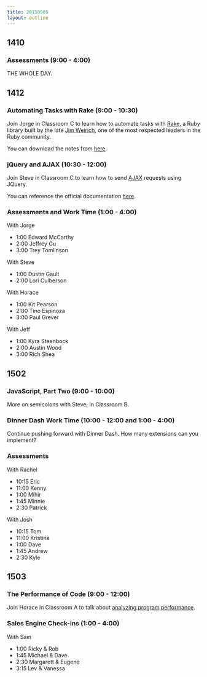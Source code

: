 ```yaml
---
title: 20150505
layout: outline
---
```


## 1410

### Assessments (9:00 - 4:00)

THE WHOLE DAY.

## 1412

### Automating Tasks with Rake (9:00 - 10:30)

Join Jorge in Classroom C to learn how to automate tasks with [Rake](https://github.com/ruby/rake), a Ruby library built by the late [Jim Weirich](http://en.wikipedia.org/wiki/Jim_Weirich), one of the most respected leaders in the Ruby community.

You can download the notes from [here](https://www.dropbox.com/s/v0npx56isv5dcjm/Turing%20-%20Task%20Automation%20with%20Rake%20%28Notes%29.pages?dl=0).

### jQuery and AJAX (10:30 - 12:00)

Join Steve in Classroom C to learn how to send [AJAX](http://en.wikipedia.org/wiki/Ajax_(programming)) requests using JQuery.

You can reference the official documentation [here](http://api.jquery.com/jquery.ajax/).

### Assessments and Work Time (1:00 - 4:00)

With Jorge

* 1:00 Edward McCarthy
* 2:00 Jeffrey Gu
* 3:00 Trey Tomlinson

With Steve

* 1:00 Dustin Gault
* 2:00 Lori Culberson

With Horace

* 1:00 Kit Pearson
* 2:00 Tino Espinoza
* 3:00 Paul Grever

With Jeff

* 1:00 Kyra Steenbock
* 2:00 Austin Wood
* 3:00 Rich Shea

## 1502

### JavaScript, Part Two (9:00 - 10:00)

More on semicolons with Steve; in Classroom B.

### Dinner Dash Work Time (10:00 - 12:00 and 1:00 - 4:00)

Continue pushing forward with Dinner Dash. How many extensions can you implement?

### Assessments

With Rachel

* 10:15 Eric
* 11:00 Kenny
* 1:00 Mihir
* 1:45 Minnie
* 2:30 Patrick

With Josh

* 10:15 Tom
* 11:00 Kristina
* 1:00 Dave
* 1:45 Andrew
* 2:30 Kyle

## 1503

### The Performance of Code (9:00 - 12:00)

Join Horace in Classroom A to talk about [analyzing program performance](https://github.com/turingschool/lesson_plans/blob/master/ruby_01-object_oriented_programming_with_ruby/performance_of_code.markdown).

### Sales Engine Check-ins (1:00 - 4:00)

With Sam

* 1:00 Ricky & Rob
* 1:45 Michael & Dave
* 2:30 Margarett & Eugene
* 3:15 Lev & Vanessa
